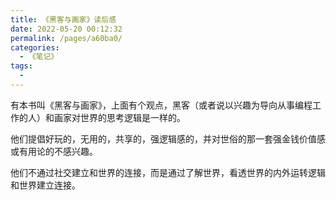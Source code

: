 ```yaml
---
title: 《黑客与画家》读后感
date: 2022-05-20 00:12:32
permalink: /pages/a60ba0/
categories:
  - 《笔记》
tags:
  - 
---
```

有本书叫《黑客与画家》，上面有个观点，黑客（或者说以兴趣为导向从事编程工作的人）和画家对世界的思考逻辑是一样的。

他们提倡好玩的，无用的，共享的，强逻辑感的，并对世俗的那一套强金钱价值感或有用论的不感兴趣。

他们不通过社交建立和世界的连接，而是通过了解世界，看透世界的内外运转逻辑和世界建立连接。




